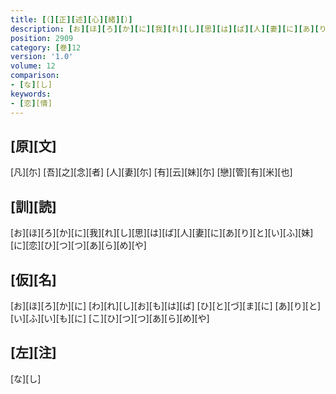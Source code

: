 ```yaml
---
title: [（][正][述][心][緒][）]
description: [お][ほ][ろ][か][に][我][れ][し][思][は][ば][人][妻][に][あ][り][と][い][ふ][妹][に][恋][ひ][つ][つ][あ][ら][め][や]
position: 2909
category: [巻]12
version: '1.0'
volume: 12
comparison:
- [な][し]
keywords:
- [恋][情]
---
```


## [原][文]

[凡][尓] [吾][之][念][者] [人][妻][尓] [有][云][妹][尓] [戀][管][有][米][也]

## [訓][読]

[お][ほ][ろ][か][に][我][れ][し][思][は][ば][人][妻][に][あ][り][と][い][ふ][妹][に][恋][ひ][つ][つ][あ][ら][め][や]

## [仮][名]

[お][ほ][ろ][か][に] [わ][れ][し][お][も][は][ば] [ひ][と][づ][ま][に] [あ][り][と][い][ふ][い][も][に] [こ][ひ][つ][つ][あ][ら][め][や]

## [左][注]

[な][し]
